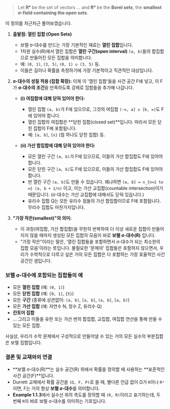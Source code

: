 > Let **Rᵈ** be the set of vectors ... and **Rᵈ** be the **Borel sets**, the **smallest σ-field containing the open sets**.

이 정의를 차근차근 풀어보겠습니다.

1.  **출발점: 열린 집합 (Open Sets)**
    *   보렐 σ-대수를 만드는 가장 기본적인 재료는 **열린 집합**입니다.
    *   1차원 실수(R)에서 열린 집합은 **열린 구간(open interval)** `(a, b)`들의 합집합으로 만들어진 모든 집합을 의미합니다.
    *   예: `(0, 1)`, `(3, 5)`, `(0, 1) ∪ (3, 5)` 등.
    *   이들은 길이나 확률을 측정하기에 가장 기본적이고 직관적인 대상입니다.

2.  **σ-대수의 성질 적용 (집합 확장):**
    이제 이 '열린 집합'들을 사건 공간 F에 넣고, 이 F가 **σ-대수의 조건**을 만족하도록 강제로 집합들을 추가해 나갑니다.
    *   **(i) 여집합에 대해 닫혀 있어야 한다:**
        *   열린 집합 `(a, b)`가 F에 있으므로, 그것의 여집합 `(-∞, a] ∪ [b, ∞)`도 F에 있어야 합니다.
        *   열린 집합의 여집합은 **닫힌 집합(closed set)**입니다. 따라서 모든 닫힌 집합이 F에 포함됩니다.
        *   예: `[a, b]`, `{x}` (점 하나도 닫힌 집합) 등.

    *   **(ii) 가산 합집합에 대해 닫혀 있어야 한다:**
        *   모든 열린 구간 `(a, b)`가 F에 있으므로, 이들의 가산 합집합도 F에 있어야 합니다.
        *   모든 닫힌 구간 `[a, b]`도 F에 있으므로, 이들의 가산 합집합도 F에 있어야 합니다.
        *   반 열린 구간 `(a, b]`도 만들 수 있습니다. 왜냐하면 `(a, b] = ∩_{n=1 to ∞} (a, b + 1/n)` 이고, 이는 가산 교집합(countable intersection)이기 때문입니다. (σ-대수는 가산 교집합에 대해서도 닫혀 있습니다.)
        *   유리수 집합 Q는 모든 유리수 점들의 가산 합집합이므로 F에 포함됩니다. 무리수 집합도 마찬가지입니다.

3.  **"가장 작은(smallest)"의 의미:**
    *   이 과정(여집합, 가산 합집합)을 무한히 반복하여 더 이상 새로운 집합이 만들어지지 않을 때까지 생성된 모든 집합의 모음이 바로 **보렐 σ-대수(R)** 입니다.
    *   "가장 작은"이라는 말은, '열린 집합들을 포함하면서 σ-대수가 되는 최소한의 집합 모음'이라는 뜻입니다. 불필요한 '문제아' 집합들은 포함하지 않으면서, 우리가 수학적으로 다루고 싶은 거의 모든 집합은 다 포함하는 가장 효율적인 사건 공간인 셈입니다.

### 보렐 σ-대수에 포함되는 집합들의 예

*   모든 **열린 집합** (예: `(0, 1)`)
*   모든 **닫힌 집합** (예: `[0, 1]`, `{5}`)
*   모든 **구간** (종류에 상관없이: `(a, b)`, `[a, b]`, `(a, b]`, `[a, b)`)
*   모든 **가산 집합** (예: 자연수 N, 정수 Z, 유리수 Q)
*   **칸토어 집합**
*   ... 그리고 이들을 유한 또는 가산 번의 합집합, 교집합, 여집합 연산을 통해 만들 수 있는 모든 집합.

사실상, 우리가 수학 문제에서 구성적으로 만들어낼 수 있는 거의 모든 실수의 부분집합은 보렐 집합입니다.

### 결론 및 교재와의 연결

*   **보렐 σ-대수(R)**는 실수 공간(R) 위에서 확률을 정의할 때 사용하는 **표준적인 사건 공간(F)**입니다.
*   Durrett 교재에서 확률 공간을 `(Ω, F, P)`로 쓸 때, 별다른 언급 없이 Ω가 `R`이나 `Rᵈ`이면, F는 거의 항상 **보렐 σ-대수**를 의미합니다.
*   **Example 1.1.3**에서 실수선 위의 측도를 정의할 때 `(R, R)`이라고 표기하는데, 두 번째 `R`이 바로 보렐 σ-대수를 의미하는 기호입니다.
